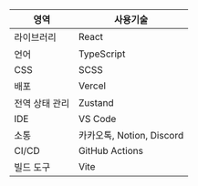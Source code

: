 | 영역               | 사용기술          |
|--------------------|-------------------|
| 라이브러리         | React             |
| 언어               | TypeScript        |
| CSS                | SCSS              |
| 배포               | Vercel |
| 전역 상태 관리     | Zustand           |
| IDE                | VS Code           |
| 소통               | 카카오톡, Notion, Discord |
| CI/CD              | GitHub Actions    |
| 빌드 도구          | Vite              |
